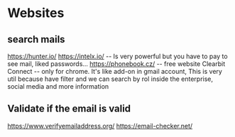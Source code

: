 
# Websites
## search mails
https://hunter.io/
https://intelx.io/ -- Is very powerful but you have to pay to see mail, liked passwords...
https://phonebook.cz/ -- free website
Clearbit Connect -- only for chrome. It's like add-on in gmail account, This is very util because have filter and we can search by rol inside the enterprise, social media and more information

## Validate if the email is valid
https://www.verifyemailaddress.org/
https://email-checker.net/
 